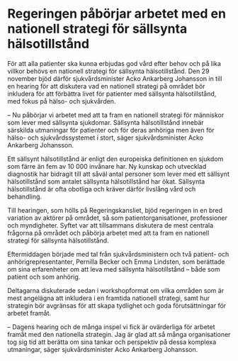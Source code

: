# Regeringen påbörjar arbetet med en nationell strategi för sällsynta hälsotillstånd

För att alla patienter ska kunna erbjudas god vård efter behov och på lika villkor behövs en nationell strategi för sällsynta hälsotillstånd. Den 29 november bjöd därför sjukvårdsminister Acko Ankarberg Johansson in till en hearing för att diskutera vad en nationell strategi på området bör inkludera för att förbättra livet för patienter med sällsynta hälsotillstånd, med fokus på hälso- och sjukvården.

– Nu påbörjar vi arbetet med att ta fram en nationell strategi för människor som lever med sällsynta sjukdomar. Sällsynta hälsotillstånd innebär särskilda utmaningar för patienter och för deras anhöriga men även för hälso- och sjukvårdssystemet i stort, säger sjukvårdsminister Acko Ankarberg Johansson.

Ett sällsynt hälsotillstånd är enligt den europeiska definitionen en sjukdom som färre än fem av 10 000 invånare har. Ny kunskap och utvecklad diagnostik har bidragit till att såväl antal personer som lever med ett sällsynt hälsotillstånd som antalet sällsynta hälsotillstånd har ökat. Sällsynta hälsotillstånd är ofta obotliga och kräver därför livslång vård och behandling.

Till hearingen, som hölls på Regeringskansliet, bjöd regeringen in en bred variation av aktörer på området, så som patientorganisationer, professioner och myndigheter. Syftet var att tillsammans diskutera de mest centrala frågorna på området och påbörja arbetet med att ta fram en nationell strategi för sällsynta hälsotillstånd.

Eftermiddagen började med tal från sjukvårdsministern och två patient- och anhörigrepresentanter, Pernilla Becker och Emma Lindsten, som berättade om sina erfarenheter om att leva med sällsynta hälsotillstånd – både som patient och som anhörig.

Deltagarna diskuterade sedan i workshopformat om vilka områden som är mest angelägna att inkludera i en framtida nationell strategi, samt hur strategin bör avgränsas för att skapa tydlighet och goda förutsättningar för arbetet framåt.

– Dagens hearing och de många inspel vi fick är ovärderliga för arbetet framåt med den nationella strategin. Jag är glad att så många organisationer tog sig tid att berätta om sina tankar och perspektiv på dessa komplexa utmaningar, säger sjukvårdsminister Acko Ankarberg Johansson.
